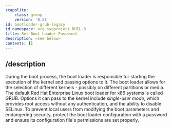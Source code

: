 ```yaml
---
scapolite:
    class: group
    version: '0.51'
id: bootloader-grub-legacy
id_namespace: org.ssgproject.RHEL-8
title: Set Boot Loader Password
description: <see below>
contents: []
---
```



## /description

During
the boot process, the boot loader is responsible for starting the
execution of the kernel and passing options to it. The boot loader
allows for the selection of different kernels - possibly on different
partitions or media. The default Red Hat Enterprise Linux boot loader
for x86 systems is called GRUB. Options it can pass to the kernel
include *single-user mode*, which provides root access without any
authentication, and the ability to disable SELinux. To prevent local
users from modifying the boot parameters and endangering security,
protect the boot loader configuration with a password and ensure its
configuration file\'s permissions are set properly.
